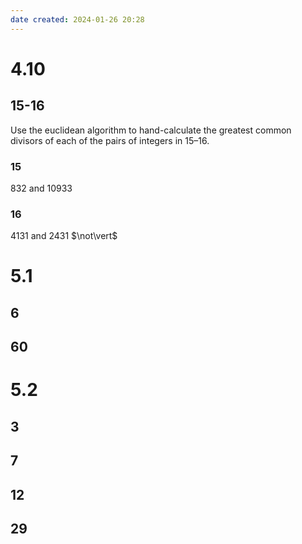 ```yaml
---
date created: 2024-01-26 20:28
---
```


# 4.10

## 15-16

Use the euclidean algorithm to hand-calculate the greatest common divisors of each of the pairs of integers in 15–16.

### 15

$832$ and $10933$

### 16

$4131$ and $2431$
$\not\vert$
# 5.1

## 6

## 60

# 5.2

## 3

## 7

## 12

## 29
